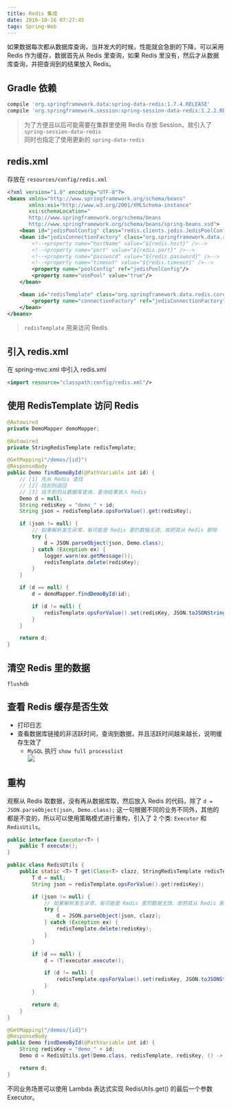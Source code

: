 ```yaml
---
title: Redis 集成
date: 2016-10-16 07:27:45
tags: Spring-Web
---
```

如果数据每次都从数据库查询，当并发大的时候，性能就会急剧的下降，可以采用 Redis 作为缓存，数据首先从 Redis 里查询，如果 Redis 里没有，然后才从数据库查询，并把查询到的结果放入 Redis。

<!--more-->

## Gradle 依赖
```groovy
compile 'org.springframework.data:spring-data-redis:1.7.4.RELEASE'
compile 'org.springframework.session:spring-session-data-redis:1.2.2.RELEASE'
```

> 为了方便且以后可能需要在集群里使用 Redis 存放 Session，故引入了 `spring-session-data-redis`  
> 同时也指定了使用更新的 `spring-data-redis`

## redis.xml
存放在 `resources/config/redis.xml`

```xml
<?xml version="1.0" encoding="UTF-8"?>
<beans xmlns="http://www.springframework.org/schema/beans"
       xmlns:xsi="http://www.w3.org/2001/XMLSchema-instance"
       xsi:schemaLocation="
       http://www.springframework.org/schema/beans
       http://www.springframework.org/schema/beans/spring-beans.xsd">
    <bean id="jedisPoolConfig" class="redis.clients.jedis.JedisPoolConfig"/>
    <bean id="jedisConnectionFactory" class="org.springframework.data.redis.connection.jedis.JedisConnectionFactory">
        <!--<property name="hostName" value="${redis.host}" />-->
        <!--<property name="port" value="${redis.port}" />-->
        <!--<property name="password" value="${redis.password}" />-->
        <!--<property name="timeout" value="${redis.timeout}" />-->
        <property name="poolConfig" ref="jedisPoolConfig"/>
        <property name="usePool" value="true"/>
    </bean>

    <bean id="redisTemplate" class="org.springframework.data.redis.core.StringRedisTemplate">
        <property name="connectionFactory" ref="jedisConnectionFactory"/>
    </bean>
</beans>
```
> `redisTemplate` 用来访问 Redis 

## 引入 redis.xml
在 spring-mvc.xml 中引入 redis.xml

```xml
<import resource="classpath:config/redis.xml"/>
```

## 使用 RedisTemplate 访问 Redis
```java
@Autowired
private DemoMapper demoMapper;

@Autowired
private StringRedisTemplate redisTemplate;

@GetMapping("/demos/{id}")
@ResponseBody
public Demo findDemoById(@PathVariable int id) {
    // [1] 先从 Redis 查找
    // [2] 找到则返回
    // [3] 找不到则从数据库查询，查询结果放入 Redis
    Demo d = null;
    String redisKey = "demo_" + id;
    String json = redisTemplate.opsForValue().get(redisKey);

    if (json != null) {
        // 如果解析发生异常，有可能是 Redis 里的数据无效，故把其从 Redis 删除
        try {
            d = JSON.parseObject(json, Demo.class);
        } catch (Exception ex) {
            logger.warn(ex.getMessage());
            redisTemplate.delete(redisKey);
        }
    }

    if (d == null) {
        d = demoMapper.findDemoById(id);

        if (d != null) {
            redisTemplate.opsForValue().set(redisKey, JSON.toJSONString(d));
        }
    }

    return d;
}
```

## 清空 Redis 里的数据
```
flushdb
```

## 查看 Redis 缓存是否生效
* 打印日志
* 查看数据库链接的非活跃时间，查询到数据，并且活跃时间越来越长，说明缓存生效了
    * `MySQL` 执行 `show full processlist`  
    ![](/img/spring-web/mysql-connection-status.png)

## 重构
观察从 Redis 取数据，没有再从数据库取，然后放入 Redis 的代码，除了 `d = JSON.parseObject(json, Demo.class);` 这一句根据不同的业务不同外，其他的都是不变的，所以可以使用策略模式进行重构，引入了 2 个类: `Executor` 和 `RedisUtils`。

```java
public interface Executor<T> {
    public T execute();
}
```

```java
public class RedisUtils {
    public static <T> T get(Class<T> clazz, StringRedisTemplate redisTemplate, String redisKey, Executor<T> executor) {
        T d = null;
        String json = redisTemplate.opsForValue().get(redisKey);

        if (json != null) {
            // 如果解析发生异常，有可能是 Redis 里的数据无效，故把其从 Redis 删除
            try {
                d = JSON.parseObject(json, clazz);
            } catch (Exception ex) {
                redisTemplate.delete(redisKey);
            }
        }

        if (d == null) {
            d = (T)executor.execute();

            if (d != null) {
                redisTemplate.opsForValue().set(redisKey, JSON.toJSONString(d));
            }
        }

        return d;
    }
}
```

```java
@GetMapping("/demos/{id}")
@ResponseBody
public Demo findDemoById(@PathVariable int id) {
    String redisKey = "demo_" + id;
    Demo d = RedisUtils.get(Demo.class, redisTemplate, redisKey, () -> demoMapper.findDemoById(id));

    return d;
}
```

不同业务场景可以使用 Lambda 表达式实现 RedisUtils.get() 的最后一个参数 Executor。

